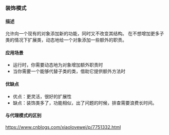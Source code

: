 ### 装饰模式

#### 描述
允许向一个现有的对象添加新的功能，同时又不改变其结构。
在不想增加更多子类的情况下扩展类，动态地给一个对象添加一些额外的职责。

#### 应用场景
- 运行时，你需要动态地为对象增加额外职责时
- 当你需要一个能够代替子类的类，借助它提供额外方法时

#### 优缺点
- 优点：更灵活，很好的扩展性
- 缺点：装饰类多了，功能相似，出了问题的时候，排查需要浪费长时间。

#### 与代理模式的区别
https://www.cnblogs.com/xiaolovewei/p/7751332.html
